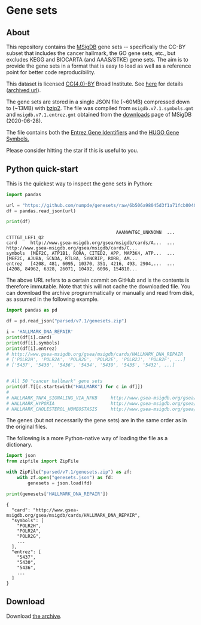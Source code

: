 Gene sets
=========

About
-----

This repository contains the 
[MSigDB](https://www.gsea-msigdb.org/gsea/msigdb/collections.jsp)
gene sets --
specifically the CC-BY subset
that includes 
the cancer hallmark, the GO gene sets, etc.,
but excludes KEGG and BIOCARTA (and AAAS/STKE) gene sets.
The aim is to provide the gene sets
in a format that is easy to load 
as well as 
a reference point for better code reproducibility.


This dataset is licensed 
[CC(4.0)-BY](https://creativecommons.org/licenses/by/4.0/) Broad Institute.
See 
[here](https://www.gsea-msigdb.org/gsea/msigdb_license_terms.jsp)
for details
([archived url](http://archive.ph/HCO4L)).

The gene sets are stored in a 
single 
JSON file (~60MB)
compressed down to (~13MB)
with [bzip2](https://en.wikipedia.org/wiki/Bzip2).
The file was compiled from
 `msigdb.v7.1.symbols.gmt`
and
`msigdb.v7.1.entrez.gmt`
obtained from 
the [downloads](https://www.gsea-msigdb.org/gsea/downloads.jsp)
page of MSigDB (2020-06-28).

The file contains both
the [Entrez Gene Identifiers](https://www.ncbi.nlm.nih.gov/gene) 
and
the [HUGO Gene Symbols.](https://www.genenames.org/)

Please consider 
hitting the star 
if this is useful to you.


Python quick-start
------------------

This is the quickest way to inspect the gene sets in Python:

```python
import pandas

url = "https://github.com/numpde/genesets/raw/6b506a98045d3f1a71fcb0040df861c220cb13e2/genesets/data/parsed/v7.1/genesets.zip"
df = pandas.read_json(url)

print(df)
```

```
                                         AAANWWTGC_UNKNOWN  ...                                     CTTTGT_LEF1_Q2
card     http://www.gsea-msigdb.org/gsea/msigdb/cards/A...  ...  http://www.gsea-msigdb.org/gsea/msigdb/cards/C...
symbols  [MEF2C, ATP1B1, RORA, CITED2, APP, MAP3K4, ATP...  ...  [MEF2C, AJUBA, SCN3A, RTL8A, SYNCRIP, RORB, AM...
entrez   [4208, 481, 6095, 10370, 351, 4216, 493, 2904,...  ...  [4208, 84962, 6328, 26071, 10492, 6096, 154810...
```

The above URL refers to a certain commit on GitHub and
is the contents is therefore immutable.
Note that this will not cache the downloaded file.
You can download the archive programmatically or manually 
and read from disk, 
as assumed in the following example.

```python
import pandas as pd

df = pd.read_json("parsed/v7.1/genesets.zip")

i = 'HALLMARK_DNA_REPAIR'
print(df[i].card)
print(df[i].symbols)
print(df[i].entrez)
# http://www.gsea-msigdb.org/gsea/msigdb/cards/HALLMARK_DNA_REPAIR
# ['POLR2H', 'POLR2A', 'POLR2G', 'POLR2E', 'POLR2J', 'POLR2F', ...]
# ['5437', '5430', '5436', '5434', '5439', '5435', '5432', ...]


# All 50 "cancer hallmark" gene sets
print(df.T[[c.startswith("HALLMARK") for c in df]])
#                                                                                   card  ...                                             entrez
# HALLMARK_TNFA_SIGNALING_VIA_NFKB     http://www.gsea-msigdb.org/gsea/msigdb/cards/H...  ...  [3726, 2920, 467, 4792, 7128, 5743, 2919, 8870...
# HALLMARK_HYPOXIA                     http://www.gsea-msigdb.org/gsea/msigdb/cards/H...  ...  [5230, 5163, 2632, 5211, 226, 2026, 5236, 1039...
# HALLMARK_CHOLESTEROL_HOMEOSTASIS     http://www.gsea-msigdb.org/gsea/msigdb/cards/H...  ...  [2224, 1595, 3422, 2222, 1717, 6713, 3157, 508...

```

The genes 
(but not necessarily the gene sets)
are in the same order as in 
the original files. 

The following is a more Python-native way
of loading the file as a dictionary.

```python
import json
from zipfile import ZipFile

with ZipFile("parsed/v7.1/genesets.zip") as zf:
    with zf.open("genesets.json") as fd:
        genesets = json.load(fd)

print(genesets['HALLMARK_DNA_REPAIR'])
```

```
{
  "card": "http://www.gsea-msigdb.org/gsea/msigdb/cards/HALLMARK_DNA_REPAIR",
  "symbols": [
    "POLR2H",
    "POLR2A",
    "POLR2G",
    ...
  ],
  "entrez": [
    "5437",
    "5430",
    "5436",
    ...
  ]
}
```


Download
--------

Download [the archive](https://github.com/numpde/genesets/raw/6b506a98045d3f1a71fcb0040df861c220cb13e2/genesets/data/parsed/v7.1/genesets.zip).

